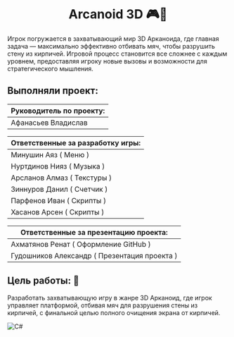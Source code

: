 <h1 align="center">Arcanoid 3D 🎮🎲</h1> 

Игрок погружается в захватывающий мир 3D Арканоида, где главная задача — максимально эффективно отбивать мяч, чтобы разрушить стену из кирпичей. Игровой процесс становится все сложнее с каждым уровнем, предоставляя игроку новые вызовы и возможности для стратегического мышления.

## Выполняли проект: 

| Руководитель по проекту: |
|--------------------------|
| Афанасьев Владислав|

| Ответственные за разработку игры: |
|------------------------------------|
| Минушин Аяз  ( Меню ) |
| Нуртдинов Нияз ( Музыка ) |
| Арсланов Алмаз  ( Текстуры ) |
| Зиннуров Данил  ( Счетчик ) |
| Парфенов Иван  ( Скрипты ) |
| Хасанов Арсен  ( Скрипты )| 

|Ответственные за презентацию проекта: |
|------------------------------------|
|Ахматянов Ренат ( Оформление GitHub ) |
|Гудошников Александр ( Презентация проекта )|

## Цель работы: 🥇
Разработать захватывающую игру в жанре 3D Арканоид, где игрок управляет платформой, отбивая мяч для разрушения стены из кирпичей, с финальной целью полного очищения экрана от кирпичей.

![С#]([https://img.shields.io/badge/python-3670A0?style=for-the-badge&logo=python&logoColor=ffdd54](https://camo.githubusercontent.com/e3a12834385ea6204f46f6596167e9a918400b2d355ba299facb89063792f1ef/687474703a2f2f7461737761722e7a657974696e736f66742e636f6d2f77702d636f6e74656e742f75706c6f6164732f323032302f31322f4373686172702d4d532d446f746e65742e706e67)https://camo.githubusercontent.com/e3a12834385ea6204f46f6596167e9a918400b2d355ba299facb89063792f1ef/687474703a2f2f7461737761722e7a657974696e736f66742e636f6d2f77702d636f6e74656e742f75706c6f6164732f323032302f31322f4373686172702d4d532d446f746e65742e706e67)





